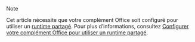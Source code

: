 > [!NOTE]
> Cet article nécessite que votre complément Office soit configuré pour utiliser un [runtime partagé](../testing/runtimes.md#shared-runtime). Pour plus d’informations, consultez [Configurer votre complément Office pour utiliser un runtime partagé](../develop/configure-your-add-in-to-use-a-shared-runtime.md).
